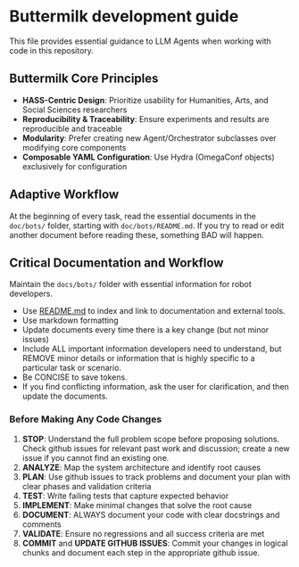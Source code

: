 # Buttermilk development guide

This file provides essential guidance to LLM Agents when working with code in this repository.

## Buttermilk Core Principles
- **HASS-Centric Design**: Prioritize usability for Humanities, Arts, and Social Sciences researchers
- **Reproducibility & Traceability**: Ensure experiments and results are reproducible and traceable
- **Modularity**: Prefer creating new Agent/Orchestrator subclasses over modifying core components
- **Composable YAML Configuration**: Use Hydra (OmegaConf objects) exclusively for configuration

## Adaptive Workflow
At the beginning of every task, read the essential documents in the `doc/bots/` folder, starting with `doc/bots/README.md`. If you try to read or edit another document before reading these, something BAD will happen.

## Critical Documentation and Workflow

Maintain the `docs/bots/` folder with essential information for robot developers.
- Use [README.md](docs/bots/README.md) to index and link to documentation and external tools.
- Use markdown formatting
- Update documents every time there is a key change (but not minor issues)
- Include ALL important information developers need to understand, but REMOVE minor details or information that is highly specific to a particular task or scenario.
- Be CONCISE to save tokens.
- If you find conflicting information, ask the user for clarification, and then update the documents.


### Before Making Any Code Changes
1. **STOP**: Understand the full problem scope before proposing solutions. Check github issues for relevant past work and discussion; create a new issue if you cannot find an existing one.
2. **ANALYZE**: Map the system architecture and identify root causes
3. **PLAN**: Use github issues to track problems and document your plan with clear phases and validation criteria
4. **TEST**: Write failing tests that capture expected behavior
5. **IMPLEMENT**: Make minimal changes that solve the root cause
6. **DOCUMENT**: ALWAYS document your code with clear docstrings and comments
7. **VALIDATE**: Ensure no regressions and all success criteria are met
8. **COMMIT** and **UPDATE GITHUB ISSUES**: Commit your changes in logical chunks and document each step in the appropriate github issue.
